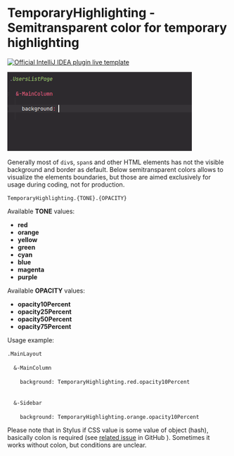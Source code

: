 # TemporaryHighlighting - Semitransparent color for temporary highlighting

[![Official IntelliJ IDEA plugin live template](https://img.shields.io/badge/IntelliJ_IDEA_Live_Template-th-blue.svg?style=flat)](https://plugins.jetbrains.com/plugin/17677-yamato-daiwa-frontend)

![](LiveTemplateDemo.gif)

Generally most of `div`s, `span`s and other HTML elements has not the visible background and border as default.
Below semitransparent colors allows to visualize the elements boundaries, but those are aimed exclusively for
usage during coding, not for production.

```
TemporaryHighlighting.{TONE}.{OPACITY}
```

Available **TONE** values:

* **red**
* **orange**
* **yellow**
* **green**
* **cyan**
* **blue**
* **magenta**
* **purple**

Available **OPACITY** values:

* **opacity10Percent**
* **opacity25Percent**
* **opacity50Percent**
* **opacity75Percent**


Usage example:

```stylus
.MainLayout
  
  &-MainColumn
    
    background: TemporaryHighlighting.red.opacity10Percent
    
    
  &-Sidebar
    
    background: TemporaryHighlighting.orange.opacity10Percent
```

Please note that in Stylus if CSS value is some value of object (hash), basically colon is required
(see [related issue](https://github.com/stylus/stylus/issues/2558) in GitHub ).
Sometimes it works without colon, but conditions are unclear.
